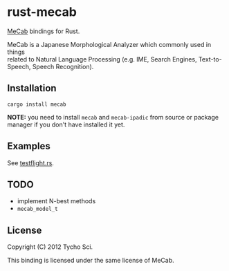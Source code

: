  rust-mecab
============

[MeCab](http://mecab.sourceforge.net/) bindings for Rust.

MeCab is a Japanese Morphological Analyzer which commonly used in things  
related to Natural Language Processing
(e.g. IME, Search Engines, Text-to-Speech, Speech Recognition).

 Installation
--------------

    cargo install mecab

**NOTE:** you need to install `mecab` and `mecab-ipadic` from source or package manager
if you don't have installed it yet.

 Examples
----------

See [testflight.rs](https://github.com/tychosci/rust-mecab/blob/master/testflight.rs).

 TODO
------

- implement N-best methods
- `mecab_model_t`

 License
---------

Copyright (C) 2012 Tycho Sci.

This binding is licensed under the same license of MeCab.
